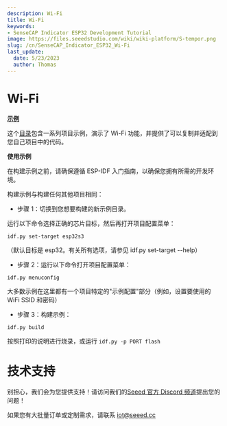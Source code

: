 ```yaml
---
description: Wi-Fi
title: Wi-Fi
keywords:
- SenseCAP Indicator ESP32 Development Tutorial
image: https://files.seeedstudio.com/wiki/wiki-platform/S-tempor.png
slug: /cn/SenseCAP_Indicator_ESP32_Wi-Fi
last_update:
  date: 5/23/2023
  author: Thomas
---
```

# **Wi-Fi**

[**示例**](https://github.com/espressif/esp-idf/tree/master/examples/wifi)

这个[目录](https://github.com/espressif/esp-idf/tree/master/examples/wifi)包含一系列项目示例，演示了 Wi-Fi 功能，并提供了可以复制并适配到您自己项目中的代码。

**使用示例**

在构建示例之前，请确保遵循 ESP-IDF 入门指南，以确保您拥有所需的开发环境。

构建示例与构建任何其他项目相同：

- 步骤 1：切换到您想要构建的新示例目录。

运行以下命令选择正确的芯片目标，然后再打开项目配置菜单：

`idf.py set-target esp32s3`

（默认目标是 esp32。有关所有选项，请参见 idf.py set-target --help）

- 步骤 2：运行以下命令打开项目配置菜单：

`idf.py menuconfig`

大多数示例在这里都有一个项目特定的"示例配置"部分（例如，设置要使用的 WiFi SSID 和密码）

- 步骤 3：构建示例：

`idf.py build`

按照打印的说明进行烧录，或运行
`idf.py -p PORT flash`

# **技术支持**

别担心，我们会为您提供支持！请访问我们的[Seeed 官方 Discord 频道](https://discord.com/invite/QqMgVwHT3X)提出您的问题！

如果您有大批量订单或定制需求，请联系 [iot@seeed.cc](mailto:iot@seeed.cc)